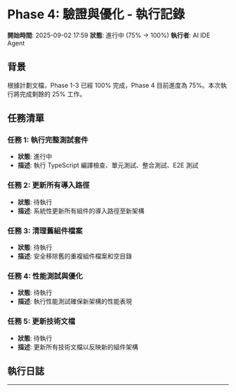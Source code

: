 # Phase 4: 驗證與優化 - 執行記錄

**開始時間**: 2025-09-02 17:59
**狀態**: 進行中 (75% -> 100%)
**執行者**: AI IDE Agent

## 背景

根據計劃文檔，Phase 1-3 已經 100% 完成，Phase 4 目前進度為 75%。本次執行將完成剩餘的 25% 工作。

## 任務清單

### 任務 1: 執行完整測試套件

- **狀態**: 進行中
- **描述**: 執行 TypeScript 編譯檢查、單元測試、整合測試、E2E 測試

### 任務 2: 更新所有導入路徑

- **狀態**: 待執行
- **描述**: 系統性更新所有組件的導入路徑至新架構

### 任務 3: 清理舊組件檔案

- **狀態**: 待執行
- **描述**: 安全移除舊的重複組件檔案和空目錄

### 任務 4: 性能測試與優化

- **狀態**: 待執行
- **描述**: 執行性能測試確保新架構的性能表現

### 任務 5: 更新技術文檔

- **狀態**: 待執行
- **描述**: 更新所有技術文檔以反映新的組件架構

## 執行日誌

---
